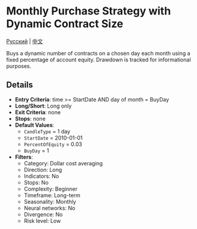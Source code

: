 # Monthly Purchase Strategy with Dynamic Contract Size
[Русский](README_ru.md) | [中文](README_cn.md)

Buys a dynamic number of contracts on a chosen day each month using a fixed percentage of account equity. Drawdown is tracked for informational purposes.

## Details

- **Entry Criteria**: time >= StartDate AND day of month = BuyDay
- **Long/Short**: Long only
- **Exit Criteria**: none
- **Stops**: none
- **Default Values**:
  - `CandleType` = 1 day
  - `StartDate` = 2010-01-01
  - `PercentOfEquity` = 0.03
  - `BuyDay` = 1
- **Filters**:
  - Category: Dollar cost averaging
  - Direction: Long
  - Indicators: No
  - Stops: No
  - Complexity: Beginner
  - Timeframe: Long-term
  - Seasonality: Monthly
  - Neural networks: No
  - Divergence: No
  - Risk level: Low
